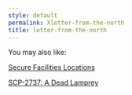 ```yaml
---
style: default
permalink: Xletter-from-the-north
title: letter-from-the-north
---
```

You may also like:

[Secure Facilities Locations](http://scp-wiki.net/secure-facilities-locations-arc)

[SCP-2737: A Dead Lamprey](http://scp-wiki.net/scp-2737)
